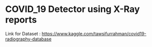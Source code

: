 # COVID_19 Detector using X-Ray reports

Link for Dataset : https://www.kaggle.com/tawsifurrahman/covid19-radiography-database
